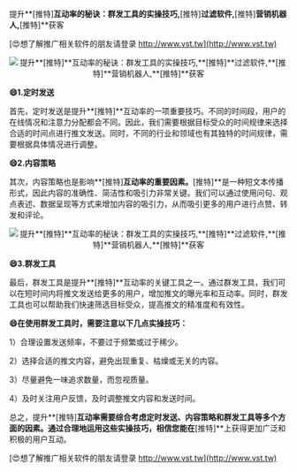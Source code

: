提升**[推特]**互动率的秘诀：群发工具的实操技巧,**[推特]**过滤软件,**[推特]**营销机器人,**[推特]**获客

[😍想了解推广相关软件的朋友请登录 http://www.vst.tw](http://www.vst.tw)

 <center><img src="https://vst.tw/MP4/tuiguang/png/5.png" alt="提升**[推特]**互动率的秘诀：群发工具的实操技巧,**[推特]**过滤软件,**[推特]**营销机器人,**[推特]**获客"></center>

**😄1.定时发送**

首先，定时发送是提升**[推特]**互动率的一项重要技巧。不同的时间段，用户的在线情况和注意力分配都会不同。因此，我们需要根据目标受众的时间规律来选择合适的时间点进行推文发送。同时，不同的行业和领域也有其独特的时间规律，需要根据具体情况进行调整。

**😄2.内容策略**

其次，内容策略也是影响**[推特]**互动率的重要因素。**[推特]**是一种短文本传播形式，因此内容的准确性、简洁性和吸引力非常关键。我们可以通过使用问句、观点表述、数据呈现等方式来增加内容的吸引力，从而吸引更多的用户进行点赞、转发和评论。

 <center><img src="https://vst.tw/MP4/tuiguang/png/8.png" alt="提升**[推特]**互动率的秘诀：群发工具的实操技巧,**[推特]**过滤软件,**[推特]**营销机器人,**[推特]**获客"></center>

**😄3.群发工具**

最后，群发工具是提升**[推特]**互动率的关键工具之一。通过群发工具，我们可以在短时间内将推文发送给更多的用户，增加推文的曝光率和互动率。同时，群发工具也可以帮助我们快速筛选目标受众，提高推文的精准度和有效性。

**😄在使用群发工具时，需要注意以下几点实操技巧：**

1）合理设置发送频率，不要过于频繁或过于稀少。

2）选择合适的推文内容，避免出现重复、枯燥或无关的内容。

3）尽量避免一味追求数量，而忽视质量。

4）及时关注用户反馈，及时调整推文内容和发送时间。

总之，提升**[推特]**互动率需要综合考虑定时发送、内容策略和群发工具等多个方面的因素。通过合理地运用这些实操技巧，相信您能在**[推特]**上获得更加广泛和积极的用户互动。

[😍想了解推广相关软件的朋友请登录 http://www.vst.tw](http://www.vst.tw)



